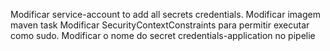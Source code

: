 Modificar service-account to add all secrets credentials.
Modificar imagem maven task
Modificar SecurityContextConstraints para permitir executar como sudo.
Modificar o nome do secret credentials-application no pipelie
